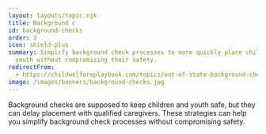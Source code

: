 ```yaml
---
layout: layouts/topic.njk
title: Background c
id: background-checks
order: 3
icon: shield-plus
summary: Simplify background check processes to more quickly place children and
  youth without compromising their safety.
redirectFrom:
  - https://childwelfareplaybook.com/topics/out-of-state-background-checks/
image: /images/banners/background-checks.jpg
---
```


Background checks are supposed to keep children and youth safe, but they can delay placement with qualified caregivers. These strategies can help you simplify background check processes without compromising safety.
